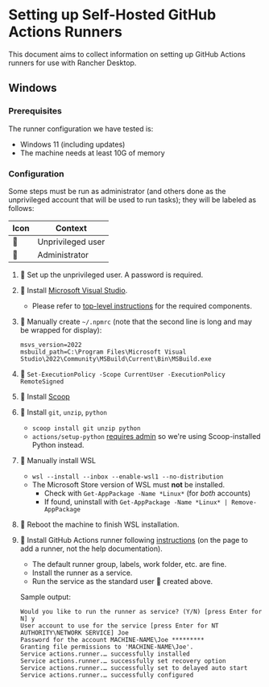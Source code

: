 # Setting up Self-Hosted GitHub Actions Runners

This document aims to collect information on setting up GitHub Actions runners
for use with Rancher Desktop.

## Windows

### Prerequisites

The runner configuration we have tested is:

- Windows 11 (including updates)
- The machine needs at least 10G of memory

### Configuration

Some steps must be run as administrator (and others done as the unprivileged
account that will be used to run tasks); they will be labeled as follows:

Icon | Context
--- | ---
:baby: | Unprivileged user
:mage: | Administrator

1. :mage: Set up the unprivileged user. A password is required.
1. :mage: Install [Microsoft Visual Studio].
    - Please refer to [top-level instructions] for the required components.
1. :baby: Manually create `~/.npmrc` (note that the second line is long and may
    be wrapped for display):
    ```
    msvs_version=2022
    msbuild_path=C:\Program Files\Microsoft Visual Studio\2022\Community\MSBuild\Current\Bin\MSBuild.exe
    ```
1. :baby: `Set-ExecutionPolicy -Scope CurrentUser -ExecutionPolicy RemoteSigned`
1. :baby: Install [Scoop]
1. :baby: Install `git`, `unzip`, `python`
    - `scoop install git unzip python`
    - `actions/setup-python` [requires admin] so we're using Scoop-installed
      Python instead.
1. :mage: Manually install WSL
    - `wsl --install --inbox --enable-wsl1 --no-distribution`
    - The Microsoft Store version of WSL must **not** be installed.
        - Check with `Get-AppPackage -Name *Linux*` (for *both* accounts)
        - If found, uninstall with `Get-AppPackage -Name *Linux* | Remove-AppPackage`
1. :mage: Reboot the machine to finish WSL installation.
1. :mage: Install GitHub Actions runner following [instructions] (on the page to
   add a runner, not the help documentation).
    - The default runner group, labels, work folder, etc. are fine.
    - Install the runner as a service.
    - Run the service as the standard user :baby: created above.

    Sample output:
    ```
    Would you like to run the runner as service? (Y/N) [press Enter for N] y
    User account to use for the service [press Enter for NT AUTHORITY\NETWORK SERVICE] Joe
    Password for the account MACHINE-NAME\Joe *********
    Granting file permissions to 'MACHINE-NAME\Joe'.
    Service actions.runner.… successfully installed
    Service actions.runner.… successfully set recovery option
    Service actions.runner.… successfully set to delayed auto start
    Service actions.runner.… successfully configured
    ```

[Microsoft Visual Studio]: https://visualstudio.microsoft.com/thank-you-downloading-visual-studio/?sku=Community
[top-level instructions]: https://github.com/rancher-sandbox/rancher-desktop#manual-development-environment-setup
[Scoop]: https://github.com/ScoopInstaller/Install#typical-installation
[requires admin]: https://github.com/actions/setup-python/blob/main/docs/advanced-usage.md#windows
[instructions]: https://github.com/rancher-sandbox/rancher-desktop/settings/actions/runners/new?arch=x64&os=win
